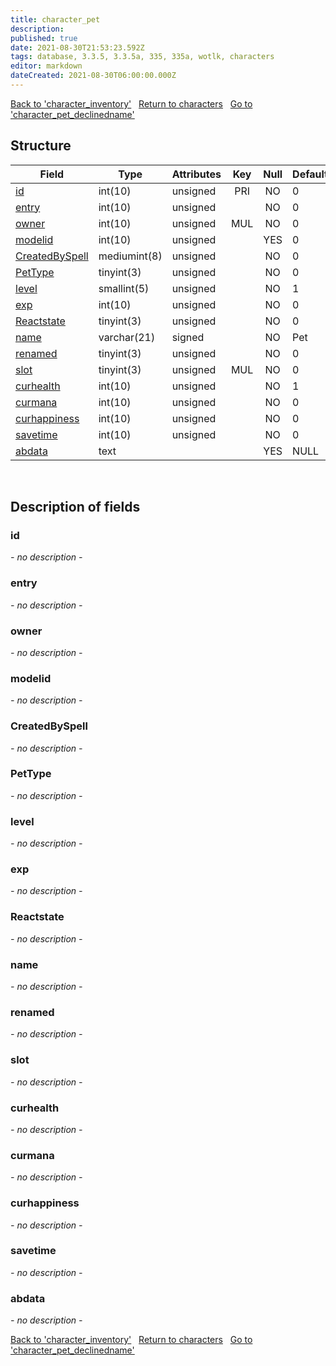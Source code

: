 ```yaml
---
title: character_pet
description: 
published: true
date: 2021-08-30T21:53:23.592Z
tags: database, 3.3.5, 3.3.5a, 335, 335a, wotlk, characters
editor: markdown
dateCreated: 2021-08-30T06:00:00.000Z
---
```


<a href="https://dev.trinitycore.info/en/database/335/characters/character_inventory" class="mt-5 v-btn v-btn--depressed v-btn--flat v-btn--outlined theme--light v-size--default darkblue--text text--lighten-3"><span class="v-btn__content"><i aria-hidden="true" class="v-icon notranslate v-icon--left mdi mdi-arrow-left theme--light"></i><span>Back to 'character_inventory'</span></span></a>&nbsp;&nbsp;&nbsp;<a href="https://dev.trinitycore.info/en/database/335/characters/home" class="mt-5 v-btn v-btn--depressed v-btn--flat v-btn--outlined theme--light v-size--default darkblue--text text--lighten-3"><span class="v-btn__content"><i aria-hidden="true" class="v-icon notranslate v-icon--left mdi mdi-home-outline theme--light"></i><span>Return to characters</span></span></a>&nbsp;&nbsp;&nbsp;<a href="https://dev.trinitycore.info/en/database/335/characters/character_pet_declinedname" class="mt-5 v-btn v-btn--depressed v-btn--flat v-btn--outlined theme--light v-size--default darkblue--text text--lighten-3"><span class="v-btn__content"><span>Go to 'character_pet_declinedname'</span><i aria-hidden="true" class="v-icon notranslate v-icon--right mdi mdi-arrow-right theme--light"></i></span></a>

## Structure

| Field | Type | Attributes | Key | Null | Default | Extra | Comment |
| --- | --- | --- | :---: | :---: | --- | --- | --- |
| [id](#id) | int(10) | unsigned | PRI | NO | 0 |  |  |
| [entry](#entry) | int(10) | unsigned |  | NO | 0 |  |  |
| [owner](#owner) | int(10) | unsigned | MUL | NO | 0 |  |  |
| [modelid](#modelid) | int(10) | unsigned |  | YES | 0 |  |  |
| [CreatedBySpell](#createdbyspell) | mediumint(8) | unsigned |  | NO | 0 |  |  |
| [PetType](#pettype) | tinyint(3) | unsigned |  | NO | 0 |  |  |
| [level](#level) | smallint(5) | unsigned |  | NO | 1 |  |  |
| [exp](#exp) | int(10) | unsigned |  | NO | 0 |  |  |
| [Reactstate](#reactstate) | tinyint(3) | unsigned |  | NO | 0 |  |  |
| [name](#name) | varchar(21) | signed |  | NO | Pet |  |  |
| [renamed](#renamed) | tinyint(3) | unsigned |  | NO | 0 |  |  |
| [slot](#slot) | tinyint(3) | unsigned | MUL | NO | 0 |  |  |
| [curhealth](#curhealth) | int(10) | unsigned |  | NO | 1 |  |  |
| [curmana](#curmana) | int(10) | unsigned |  | NO | 0 |  |  |
| [curhappiness](#curhappiness) | int(10) | unsigned |  | NO | 0 |  |  |
| [savetime](#savetime) | int(10) | unsigned |  | NO | 0 |  |  |
| [abdata](#abdata) | text |  |  | YES | NULL |  |  |
&nbsp;
## Description of fields

### id
*- no description -*
&nbsp;

### entry
*- no description -*
&nbsp;

### owner
*- no description -*
&nbsp;

### modelid
*- no description -*
&nbsp;

### CreatedBySpell
*- no description -*
&nbsp;

### PetType
*- no description -*
&nbsp;

### level
*- no description -*
&nbsp;

### exp
*- no description -*
&nbsp;

### Reactstate
*- no description -*
&nbsp;

### name
*- no description -*
&nbsp;

### renamed
*- no description -*
&nbsp;

### slot
*- no description -*
&nbsp;

### curhealth
*- no description -*
&nbsp;

### curmana
*- no description -*
&nbsp;

### curhappiness
*- no description -*
&nbsp;

### savetime
*- no description -*
&nbsp;

### abdata
*- no description -*
&nbsp;

<a href="https://dev.trinitycore.info/en/database/335/characters/character_inventory" class="mt-5 v-btn v-btn--depressed v-btn--flat v-btn--outlined theme--light v-size--default darkblue--text text--lighten-3"><span class="v-btn__content"><i aria-hidden="true" class="v-icon notranslate v-icon--left mdi mdi-arrow-left theme--light"></i><span>Back to 'character_inventory'</span></span></a>&nbsp;&nbsp;&nbsp;<a href="https://dev.trinitycore.info/en/database/335/characters/home" class="mt-5 v-btn v-btn--depressed v-btn--flat v-btn--outlined theme--light v-size--default darkblue--text text--lighten-3"><span class="v-btn__content"><i aria-hidden="true" class="v-icon notranslate v-icon--left mdi mdi-home-outline theme--light"></i><span>Return to characters</span></span></a>&nbsp;&nbsp;&nbsp;<a href="https://dev.trinitycore.info/en/database/335/characters/character_pet_declinedname" class="mt-5 v-btn v-btn--depressed v-btn--flat v-btn--outlined theme--light v-size--default darkblue--text text--lighten-3"><span class="v-btn__content"><span>Go to 'character_pet_declinedname'</span><i aria-hidden="true" class="v-icon notranslate v-icon--right mdi mdi-arrow-right theme--light"></i></span></a>

